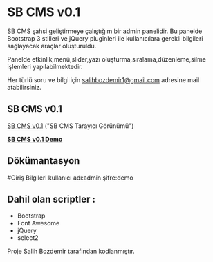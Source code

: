 # SB CMS v0.1

SB CMS şahsi geliştirmeye çalıştığım bir admin panelidir.
Bu panelde Bootstrap 3 stilleri ve jQuery pluginleri ile kullanıcılara gerekli bilgileri sağlayacak araçlar oluşturuldu.

Panelde etkinlik,menü,slider,yazı oluşturma,sıralama,düzenleme,silme işlemleri yapılabilmektedir.

Her türlü soru ve bilgi için salihbozdemir1@gmail.com adresine mail atabilirsiniz.


## SB CMS v0.1
[SB CMS v0.1](http://prntscr.com/jom42q)
("SB CMS Tarayıcı Görünümü")

**[SB CMS v0.1 Demo](http://sbcms.salihbozdemir.com/admin)**

## Dökümantasyon
#Giriş Bilgileri
kullanıcı adı:admin
şifre:demo

## Dahil olan scriptler :
* Bootstrap
* Font Awesome
* jQuery
* select2



Proje Salih Bozdemir tarafından kodlanmıştır.

